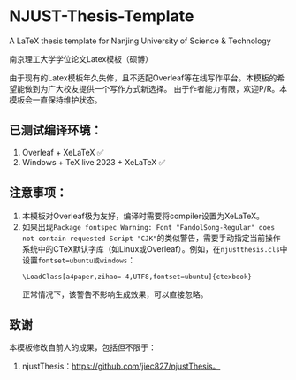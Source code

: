 # NJUST-Thesis-Template
A LaTeX thesis template for Nanjing University of Science & Technology

南京理工大学学位论文Latex模板（硕博）

由于现有的Latex模板年久失修，且不适配Overleaf等在线写作平台。本模板的希望能做到为广大校友提供一个写作方式新选择。
由于作者能力有限，欢迎P/R。本模板会一直保持维护状态。

## 已测试编译环境：
1. Overleaf + XeLaTeX ✅
2. Windows + TeX live 2023 + XeLaTeX ✅

## 注意事项：
1. 本模板对Overleaf极为友好，编译时需要将compiler设置为XeLaTeX。
2. 如果出现`Package fontspec Warning: Font "FandolSong-Regular" does not contain requested Script "CJK"`的类似警告，需要手动指定当前操作系统中的CTeX默认字库（如Linux或Overleaf）。例如，在`njustthesis.cls`中设置`fontset=ubuntu或windows`：
    ```
    \LoadClass[a4paper,zihao=-4,UTF8,fontset=ubuntu]{ctexbook}
    ```
    正常情况下，该警告不影响生成效果，可以直接忽略。

## 致谢
本模板修改自前人的成果，包括但不限于：
1. njustThesis：https://github.com/jiec827/njustThesis。
